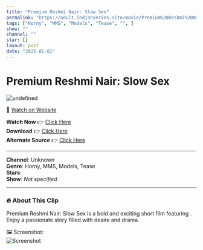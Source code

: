 ```yaml
---
title: "Premium Reshmi Nair: Slow Sex"
permalink: "https://adult.indianseries.site/movie/Premium%20Reshmi%20Nair%3A%20Slow%20Sex"
tags: ["Horny", "MMS", "Models", "Tease", "", ]
show: ""
channel: ""
star: []
layout: post
date: "2025-01-01"
---
```


# Premium Reshmi Nair: Slow Sex

![undefined](https://desisins.com/wp-content/uploads/2024/08/Reshmi-Nair-Slow-Sex-DesiSins.com_.jpg)

🔗 [Watch on Website](https://adult.indianseries.site/movie/Premium%20Reshmi%20Nair%3A%20Slow%20Sex)

**Watch Now** 👉 [Click Here](https://adult.indianseries.site/movie/Premium%20Reshmi%20Nair%3A%20Slow%20Sex)  
**Download** 👉 [Click Here](https://adult.indianseries.site/movie/Premium%20Reshmi%20Nair%3A%20Slow%20Sex)  
**Alternate Source** 👉 [Click Here](https://adult.indianseries.site/movie/Premium%20Reshmi%20Nair%3A%20Slow%20Sex)

---

**Channel**: Unknown  
**Genre**: Horny, MMS, Models, Tease  
**Stars**:   
**Show**: *Not specified*

---

### 🔥 About This Clip

Premium Reshmi Nair: Slow Sex is a bold and exciting short film featuring . Enjoy a passionate story filled with desire and drama.
 
🖼️ Screenshot:  
![Screenshot](https://desisins.com/wp-content/uploads/2024/08/Reshmi-Nair-Slow-Sex-DesiSins.com_.jpg)
